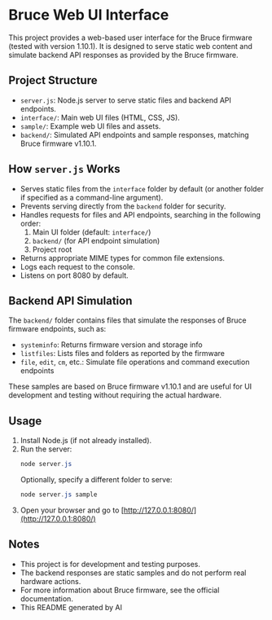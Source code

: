 # Bruce Web UI Interface

This project provides a web-based user interface for the Bruce firmware (tested with version 1.10.1). It is designed to serve static web content and simulate backend API responses as provided by the Bruce firmware.

## Project Structure
- `server.js`: Node.js server to serve static files and backend API endpoints.
- `interface/`: Main web UI files (HTML, CSS, JS).
- `sample/`: Example web UI files and assets.
- `backend/`: Simulated API endpoints and sample responses, matching Bruce firmware v1.10.1.

## How `server.js` Works
- Serves static files from the `interface` folder by default (or another folder if specified as a command-line argument).
- Prevents serving directly from the `backend` folder for security.
- Handles requests for files and API endpoints, searching in the following order:
  1. Main UI folder (default: `interface/`)
  2. `backend/` (for API endpoint simulation)
  3. Project root
- Returns appropriate MIME types for common file extensions.
- Logs each request to the console.
- Listens on port 8080 by default.

## Backend API Simulation
The `backend/` folder contains files that simulate the responses of Bruce firmware endpoints, such as:
- `systeminfo`: Returns firmware version and storage info
- `listfiles`: Lists files and folders as reported by the firmware
- `file`, `edit`, `cm`, etc.: Simulate file operations and command execution endpoints

These samples are based on Bruce firmware v1.10.1 and are useful for UI development and testing without requiring the actual hardware.

## Usage
1. Install Node.js (if not already installed).
2. Run the server:
   ```powershell
   node server.js
   ```
   Optionally, specify a different folder to serve:
   ```powershell
   node server.js sample
   ```
3. Open your browser and go to [http://127.0.0.1:8080/](http://127.0.0.1:8080/)

## Notes
- This project is for development and testing purposes.
- The backend responses are static samples and do not perform real hardware actions.
- For more information about Bruce firmware, see the official documentation.
- This README generated by AI